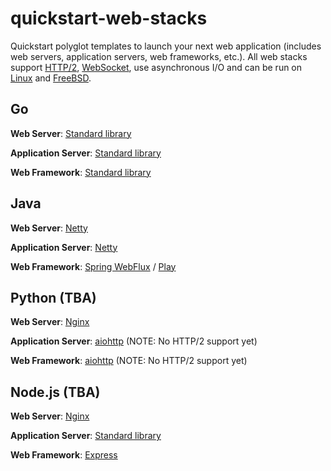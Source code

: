 # quickstart-web-stacks
Quickstart polyglot templates to launch your next web application (includes web servers, application servers, web frameworks, etc.). All web stacks support [HTTP/2](https://en.wikipedia.org/wiki/HTTP/2), [WebSocket](https://en.wikipedia.org/wiki/WebSocket), use asynchronous I/O and can be run on [Linux](https://www.kernel.org/) and [FreeBSD](https://www.freebsd.org/).

## Go
**Web Server**: [Standard library](https://golang.org/pkg/#stdlib)

**Application Server**: [Standard library](https://golang.org/pkg/#stdlib)

**Web Framework**: [Standard library](https://golang.org/pkg/#stdlib)

## Java
**Web Server**: [Netty](https://netty.io/)

**Application Server**: [Netty](https://netty.io/)

**Web Framework**: [Spring WebFlux](https://docs.spring.io/spring/docs/current/spring-framework-reference/web-reactive.html#spring-webflux) / [Play](https://www.playframework.com/)

## Python (TBA)
**Web Server**: [Nginx](https://www.nginx.com/)

**Application Server**: [aiohttp](https://aiohttp.readthedocs.io/en/v0.18.2/index.html) (NOTE: No HTTP/2 support yet)

**Web Framework**: [aiohttp](https://aiohttp.readthedocs.io/en/v0.18.2/index.html) (NOTE: No HTTP/2 support yet)

## Node.js (TBA)
**Web Server**: [Nginx](https://www.nginx.com/)

**Application Server**: [Standard library](https://nodejs.org/docs/latest-v9.x/api/all.html)

**Web Framework**: [Express](https://expressjs.com/)
